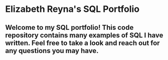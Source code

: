 # Elizabeth Reyna's SQL Portfolio

## Welcome to my SQL portfolio! This code repository contains many examples of SQL I have written. Feel free to take a look and reach out for any questions you may have.
